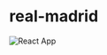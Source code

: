 # real-madrid
 
 ![React App](https://user-images.githubusercontent.com/17656625/131746817-2c4e426c-da0e-4bef-a28a-ccfa918e8f6a.gif)

